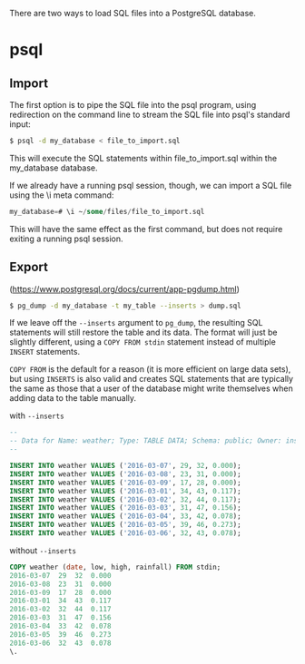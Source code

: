 There are two ways to load SQL files into a PostgreSQL database.

# psql
## Import
The first option is to pipe the SQL file into the psql program, using redirection on the command line to stream the SQL file into psql's standard input:
```bash
$ psql -d my_database < file_to_import.sql
```
This will execute the SQL statements within file_to_import.sql within the my_database database.

If we already have a running psql session, though, we can import a SQL file using the \i meta command:
```sql
my_database=# \i ~/some/files/file_to_import.sql
```
This will have the same effect as the first command, but does not require exiting a running psql session.




## Export
(https://www.postgresql.org/docs/current/app-pgdump.html)
```bash
$ pg_dump -d my_database -t my_table --inserts > dump.sql
```
If we leave off the `--inserts` argument to `pg_dump`, the resulting SQL statements will still restore the table and its data. The format will just be slightly different, using a `COPY FROM stdin` statement instead of multiple `INSERT` statements.

`COPY FROM` is the default for a reason (it is more efficient on large data sets), but using `INSERTS` is also valid and creates SQL statements that are typically the same as those that a user of the database might write themselves when adding data to the table manually.

with `--inserts`
```sql
--
-- Data for Name: weather; Type: TABLE DATA; Schema: public; Owner: instructor
--

INSERT INTO weather VALUES ('2016-03-07', 29, 32, 0.000);
INSERT INTO weather VALUES ('2016-03-08', 23, 31, 0.000);
INSERT INTO weather VALUES ('2016-03-09', 17, 28, 0.000);
INSERT INTO weather VALUES ('2016-03-01', 34, 43, 0.117);
INSERT INTO weather VALUES ('2016-03-02', 32, 44, 0.117);
INSERT INTO weather VALUES ('2016-03-03', 31, 47, 0.156);
INSERT INTO weather VALUES ('2016-03-04', 33, 42, 0.078);
INSERT INTO weather VALUES ('2016-03-05', 39, 46, 0.273);
INSERT INTO weather VALUES ('2016-03-06', 32, 43, 0.078);
```

without `--inserts`
```sql
COPY weather (date, low, high, rainfall) FROM stdin;
2016-03-07  29  32  0.000
2016-03-08  23  31  0.000
2016-03-09  17  28  0.000
2016-03-01  34  43  0.117
2016-03-02  32  44  0.117
2016-03-03  31  47  0.156
2016-03-04  33  42  0.078
2016-03-05  39  46  0.273
2016-03-06  32  43  0.078
\.
```
